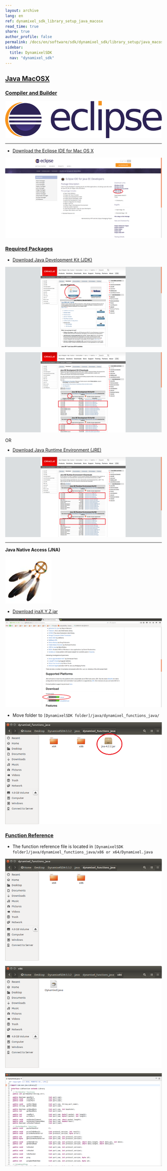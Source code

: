 ```yaml
---
layout: archive
lang: en
ref: dynamixel_sdk_library_setup_java_macosx
read_time: true
share: true
author_profile: false
permalink: /docs/en/software/sdk/dynamixel_sdk/library_setup/java_macosx
sidebar:
  title: DynamixelSDK
  nav: "dynamixel_sdk"
---
```


<div style="counter-reset: h2 12"></div>
<div style="counter-reset: h1 2"></div>

## [Java MacOSX](#java-macosx)

### [Compiler and Builder](#compiler-and-builder)

![](https://github.com/ROBOTIS-GIT/ROBOTIS-Documents/blob/master/wiki-images/DynamixelSDK/3.SourcePreparation/Compiler%20and%20Builder/Java/eclipse.png)

------------------------------------------------------------------------------------

* [Download the Eclipse IDE for Mac OS X](http://www.eclipse.org/downloads/packages/eclipse-ide-java-ee-developers/neonr)

![](https://github.com/ROBOTIS-GIT/ROBOTIS-Documents/blob/master/wiki-images/DynamixelSDK/3.SourcePreparation/Compiler%20and%20Builder/Java/linux/a1.png)

### [Required Packages](#required-packages)

* [Download Java Development Kit (JDK)](http://www.oracle.com/technetwork/java/javase/downloads/index.html)

![](https://github.com/ROBOTIS-GIT/ROBOTIS-Documents/blob/master/wiki-images/DynamixelSDK/3.SourcePreparation/Compiler%20and%20Builder/Java/linux/b1.png)

![](https://github.com/ROBOTIS-GIT/ROBOTIS-Documents/blob/master/wiki-images/DynamixelSDK/3.SourcePreparation/Compiler%20and%20Builder/Java/linux/b2.png)

OR

* [Download Java Runtime Environment (JRE)](http://www.oracle.com/technetwork/java/javase/downloads/jre8-downloads-2133155.html)

![](https://github.com/ROBOTIS-GIT/ROBOTIS-Documents/blob/master/wiki-images/DynamixelSDK/3.SourcePreparation/Compiler%20and%20Builder/Java/linux/b3.png)

------------------------------------------------------------------------------------

**Java Native Access (JNA)**

![](https://github.com/ROBOTIS-GIT/ROBOTIS-Documents/blob/master/wiki-images/DynamixelSDK/3.SourcePreparation/Compiler%20and%20Builder/Java/jna.jpg)

* [Download jnaX.Y.Z.jar](https://github.com/java-native-access/jna)

![](https://github.com/ROBOTIS-GIT/ROBOTIS-Documents/blob/master/wiki-images/DynamixelSDK/3.SourcePreparation/Compiler%20and%20Builder/Java/linux/b4.png)

* Move folder to `[DynamixelSDK folder]/java/dynamixel_functions_java/`

![](https://github.com/ROBOTIS-GIT/ROBOTIS-Documents/blob/master/wiki-images/DynamixelSDK/3.SourcePreparation/Compiler%20and%20Builder/Java/linux/b5.png)

### [Function Reference](#function-reference)

* The function reference file is located in `[DynamixelSDK folder]/java/dynamixel_functions_java/x86 or x64/Dynamixel.java`

![](https://github.com/ROBOTIS-GIT/ROBOTIS-Documents/blob/master/wiki-images/DynamixelSDK/3.SourcePreparation/Compiler%20and%20Builder/Java/linux/2.png)

![](https://github.com/ROBOTIS-GIT/ROBOTIS-Documents/blob/master/wiki-images/DynamixelSDK/3.SourcePreparation/Compiler%20and%20Builder/Java/linux/3.png)

![](https://github.com/ROBOTIS-GIT/ROBOTIS-Documents/blob/master/wiki-images/DynamixelSDK/3.SourcePreparation/Compiler%20and%20Builder/Java/linux/1.png)